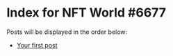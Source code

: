 # Index for NFT World #6677
Posts will be displayed in the order below:

- [Your first post](./001-first.md)

